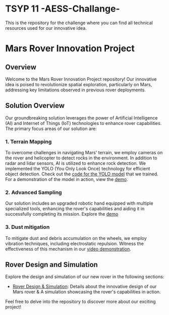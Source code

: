 # TSYP 11 -AESS-Challange-
This is the repository for the challenge where you can find all technical resources used for our innovative idea.
# Mars Rover Innovation Project

## Overview

Welcome to the Mars Rover Innovation Project repository! Our innovative idea is poised to revolutionize spatial exploration, particularly on Mars, addressing key limitations observed in previous rover deployments.

## Solution Overview

Our groundbreaking solution leverages the power of Artificial Intelligence (AI) and Internet of Things (IoT) technologies to enhance rover capabilities. The primary focus areas of our solution are:

### 1. Terrain Mapping

To overcome challenges in navigating Mars' terrain, we employ cameras on the rover and helicopter to detect rocks in the environment. In addition to radar and lidar sensors, AI is utilized to enhance rock detection. We implemented the YOLO (You Only Look Once) technology for efficient object detection. Check out the [code for the YOLO model](https://github.com/Sofiene-Sellami/RockDetector) that we trained. For a demonstration of the model in action, view the [demo](https://drive.google.com/file/d/1dLqH66jy-Bm6sbpkJTME6XQz__wu2S3t/view?usp=sharing).

### 2. Advanced Sampling

Our solution includes an upgraded robotic hand equipped with multiple specialized tools, enhancing the rover's capabilities and aiding it in successfully completing its mission. Explore the [demo](https://drive.google.com/file/d/13-i-G3Tz6C7yiG4VJnav4SobNoqW5SHa/view?fbclid=IwAR1Q02eAnPrLfDHS2uVRxJHE3jOsV_LCc18nPmOlNq12TG68KQIG6pSBpLU)

### 3. Dust mitigation

To mitigate dust and debris accumulation on the wheels, we employ vibration techniques, including electrostatic repulsion. Witness the effectiveness of this mechanism in our [video demonstration](https://www.youtube.com/watch?v=FmFrBWHSqA8).

## Rover Design and Simulation

Explore the design and simulation of our new rover in the following sections:

- [Rover Design & Simulation](https://drive.google.com/drive/folders/1uBk7plS51V7C_UwHjIQCgAaPXQftQpRG?fbclid=IwAR2qrIUB99jFtbqxo2EdhiuIs9tljXsXAZjTXsZcbhQEUKNypQDcEFAjCN8): Details about the innovative design of our Mars rover & A simulation showcasing the rover's capabilities in action.


Feel free to delve into the repository to discover more about our exciting project!
